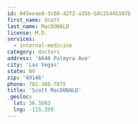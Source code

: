 ```yaml
---
id: 045eeae8-3c08-42f2-a35b-b8c25445107b
first_name: Scott
last_name: MacDONALD
license: M.D.
services:
  - internal-medicine
category: doctors
address: '6640 Palmyra Ave'
city: 'Las Vegas'
state: NV
zip: '89146'
phone: 702-368-7875
title: 'Scott MacDONALD'
_geoloc:
  lat: 36.1683
  lng: -115.359
---
```

